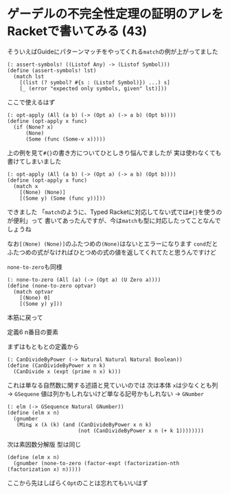 # ゲーデルの不完全性定理の証明のアレをRacketで書いてみる (43)

そういえばGuideにパターンマッチをやってくれる`match`の例が上がってました

```
(: assert-symbols! ((Listof Any) -> (Listof Symbol)))
(define (assert-symbols! lst)
  (match lst
    [(list (? symbol? #{s : (Listof Symbol)}) ...) s]
    [_ (error "expected only symbols, given" lst)]))
```

ここで使えるはず

```
(: opt-apply (All (a b) (-> (Opt a) (-> a b) (Opt b))))
(define (opt-apply x func)
  (if (None? x)
      (None)
      (Some (func (Some-v x)))))
```

上の例を見て`#{}`の書き方についてひとしきり悩んでましたが
実は使わなくても書けてしまいました

```
(: opt-apply (All (a b) (-> (Opt a) (-> a b) (Opt b))))
(define (opt-apply x func)
  (match x
    [(None) (None)]
    [(Some y) (Some (func y))]))
```

できました
「`match`のように、Typed Racketに対応してない式では`#{}`を使うのが便利」って
書いてあったんですが、今は`match`も型に対応したってことなんでしょうね

なお`[(None) (None)]`のふたつめの`(None)`はないとエラーになります
`cond`だとふたつめの式がなければひとつめの式の値を返してくれてたと思うんですけど

`none-to-zero`も同様

```
(: none-to-zero (All (a) (-> (Opt a) (U Zero a))))
(define (none-to-zero optvar)
  (match optvar
    [(None) 0]
    [(Some y) y]))
```

本筋に戻って

定義6 n番目の要素

まずはもともとの定義から

```
(: CanDivideByPower (-> Natural Natural Natural Boolean))
(define (CanDivideByPower x n k)
  (CanDivide x (expt (prime n x) k)))
```

これは単なる自然数に関する述語と見ていいのでは
次は本体
`x`は少なくとも列 → `GSequene`
値は列かもしれないけど単なる記号かもしれない → `GNumber`

```
(: elm (-> GSequence Natural GNumber))
(define (elm x n)
  (gnumber
   (Min≦ x (λ (k) (and (CanDivideByPower x n k)
                       (not (CanDivideByPower x n (+ k 1))))))))
```

次は素因数分解版
型は同じ

```
(define (elm x n)
  (gnumber (none-to-zero (factor-expt (factorization-nth (factorization x) n)))))
```

ここから先はしばらく`Opt`のことは忘れてもいいはず